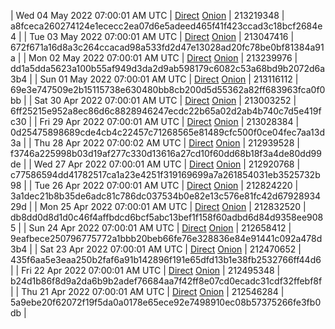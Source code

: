 | Wed 04 May 2022 07:00:01 AM UTC | [Direct](https://oshi.at/hGBi) [Onion](http://5ety7tpkim5me6eszuwcje7bmy25pbtrjtue7zkqqgziljwqy3rrikqd.onion/hGBi) | 213219348 | a8fceca260274124e1ececc2ea07d6e5adeed465f41f423ccad3c18bcf2684e4 | 
| Tue 03 May 2022 07:00:01 AM UTC | [Direct](https://oshi.at/yzWf) [Onion](http://5ety7tpkim5me6eszuwcje7bmy25pbtrjtue7zkqqgziljwqy3rrikqd.onion/yzWf) | 213047416 | 672f671a16d8a3c264ccacad98a533fd2d47e13028ad20fc78be0bf81384a91a | 
| Mon 02 May 2022 07:00:01 AM UTC | [Direct](https://oshi.at/ViPP) [Onion](http://5ety7tpkim5me6eszuwcje7bmy25pbtrjtue7zkqqgziljwqy3rrikqd.onion/ViPP) | 213239976 | dd1a5dda5623a100b55af949d3da2d9ab598179c6082c53a68bd9b2072d6a3b4 | 
| Sun 01 May 2022 07:00:01 AM UTC | [Direct](https://oshi.at/pGFi) [Onion](http://5ety7tpkim5me6eszuwcje7bmy25pbtrjtue7zkqqgziljwqy3rrikqd.onion/pGFi) | 213116112 | 69e3e747509e2b15115738e630480bb8cb200d5d55362a82ff683963fca0f0bb | 
| Sat 30 Apr 2022 07:00:01 AM UTC | [Direct](https://oshi.at/vLkD) [Onion](http://5ety7tpkim5me6eszuwcje7bmy25pbtrjtue7zkqqgziljwqy3rrikqd.onion/vLkD) | 213003252 | 6ff25215e952a8ec86d6c8828946247ecdc22b65a02d2ab4b740c7d5e419fc30 | 
| Fri 29 Apr 2022 07:00:01 AM UTC | [Direct](https://oshi.at/cnLm) [Onion](http://5ety7tpkim5me6eszuwcje7bmy25pbtrjtue7zkqqgziljwqy3rrikqd.onion/cnLm) | 213028384 | 0d25475898689cde4cb4c22457c71268565e81489cfc500f0ce04fec7aa13d3a | 
| Thu 28 Apr 2022 07:00:02 AM UTC | [Direct](https://oshi.at/XNwY) [Onion](http://5ety7tpkim5me6eszuwcje7bmy25pbtrjtue7zkqqgziljwqy3rrikqd.onion/XNwY) | 212939528 | f3746a225998b03d19af277c330d13616a27cd10f60dd68b18f3a4de80dd99de | 
| Wed 27 Apr 2022 07:00:01 AM UTC | [Direct](https://oshi.at/SJTz) [Onion](http://5ety7tpkim5me6eszuwcje7bmy25pbtrjtue7zkqqgziljwqy3rrikqd.onion/SJTz) | 212920768 | c77586594dd41782517ca1a23e4251f319169699a7a261854031eb3525732b98 | 
| Tue 26 Apr 2022 07:00:01 AM UTC | [Direct](https://oshi.at/jpDs) [Onion](http://5ety7tpkim5me6eszuwcje7bmy25pbtrjtue7zkqqgziljwqy3rrikqd.onion/jpDs) | 212824220 | 3a1dec21b8b35de6adc81c786dc037534b0e82e13c576e81fc42d6792893429d | 
| Mon 25 Apr 2022 07:00:01 AM UTC | [Direct](https://oshi.at/TPHU) [Onion](http://5ety7tpkim5me6eszuwcje7bmy25pbtrjtue7zkqqgziljwqy3rrikqd.onion/TPHU) | 212832520 | db8dd0d8d1d0c46f4affbdcd6bcf5abc13bef1f158f60adbd6d84d9358ee9085 | 
| Sun 24 Apr 2022 07:00:01 AM UTC | [Direct](https://oshi.at/XSEL) [Onion](http://5ety7tpkim5me6eszuwcje7bmy25pbtrjtue7zkqqgziljwqy3rrikqd.onion/XSEL) | 212658412 | 9eafbece250796775772a1bbb20beb66fe76e328836e84e91441c092a478d3b4 | 
| Sat 23 Apr 2022 07:00:01 AM UTC | [Direct](https://oshi.at/AwtA) [Onion](http://5ety7tpkim5me6eszuwcje7bmy25pbtrjtue7zkqqgziljwqy3rrikqd.onion/AwtA) | 212470652 | 435f6aa5e3eaa250b2faf6a91b142896f191e65dfd13b1e38fb2532766ff44d6 | 
| Fri 22 Apr 2022 07:00:01 AM UTC | [Direct](https://oshi.at/qRpe) [Onion](http://5ety7tpkim5me6eszuwcje7bmy25pbtrjtue7zkqqgziljwqy3rrikqd.onion/qRpe) | 212495348 | b24d1b86f8d9a2da6b9b2adef76684aa7f42ff8e07cd0ecadc31cdf32ffebf8f | 
| Thu 21 Apr 2022 07:00:01 AM UTC | [Direct](https://oshi.at/DtLS) [Onion](http://5ety7tpkim5me6eszuwcje7bmy25pbtrjtue7zkqqgziljwqy3rrikqd.onion/DtLS) | 212546284 | 5a9ebe20f62072f19f5da0a0178e65ece92e7498910ec08b57375266fe3fb0db | 
